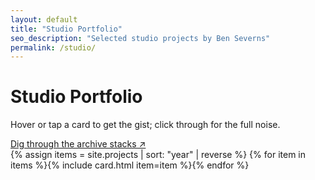 ```yaml
---
layout: default
title: "Studio Portfolio"
seo_description: "Selected studio projects by Ben Severns"
permalink: /studio/
---
```

# Studio Portfolio
<p>Hover or tap a card to get the gist; click through for the full noise.</p>
<div class="cta">
  <a class="btn secondary" href="/#archive-note-title">
    Dig through the archive stacks ↗
  </a>
</div>
<div class="cards">
{% assign items = site.projects | sort: "year" | reverse %}
{% for item in items %}{% include card.html item=item %}{% endfor %}
</div>
